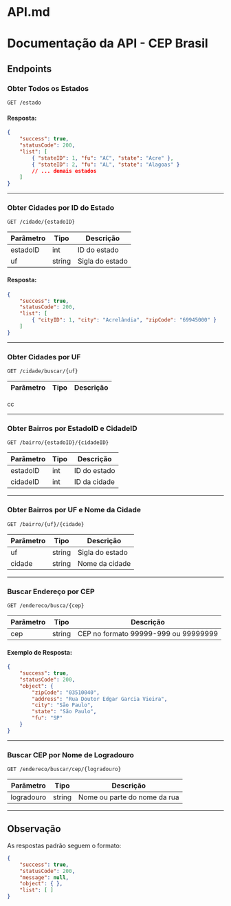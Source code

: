 # API.md

# Documentação da API - CEP Brasil

## Endpoints

### Obter Todos os Estados

```http
GET /estado
```

#### Resposta:

```json
{
    "success": true,
    "statusCode": 200,
    "list": [
        { "stateID": 1, "fu": "AC", "state": "Acre" },
        { "stateID": 2, "fu": "AL", "state": "Alagoas" }
        // ... demais estados
    ]
}
```

---

### Obter Cidades por ID do Estado

```http
GET /cidade/{estadoID}
```

| Parâmetro | Tipo   | Descrição       |
| --------- | ------ | --------------  |
| estadoID  | int    | ID do estado    |
| uf        | string | Sigla do estado |

#### Resposta:

```json
{
    "success": true,
    "statusCode": 200,
    "list": [
        { "cityID": 1, "city": "Acrelândia", "zipCode": "69945000" }
    ]
}
```

---

### Obter Cidades por UF

```http
GET /cidade/buscar/{uf}
```

| Parâmetro | Tipo   | Descrição       |
| --------- | ------ | --------------- |
cc

---

### Obter Bairros por EstadoID e CidadeID

```http
GET /bairro/{estadoID}/{cidadeID}
```

| Parâmetro | Tipo | Descrição    |
| --------- | ---- | ------------ |
| estadoID  | int  | ID do estado |
| cidadeID  | int  | ID da cidade |

---

### Obter Bairros por UF e Nome da Cidade

```http
GET /bairro/{uf}/{cidade}
```

| Parâmetro | Tipo   | Descrição       |
| --------- | ------ | --------------- |
| uf        | string | Sigla do estado |
| cidade    | string | Nome da cidade  |

---

### Buscar Endereço por CEP

```http
GET /endereco/busca/{cep}
```

| Parâmetro | Tipo   | Descrição                            |
| --------- | ------ | ------------------------------------ |
| cep       | string | CEP no formato 99999-999 ou 99999999 |

#### Exemplo de Resposta:

```json
{
    "success": true,
    "statusCode": 200,
    "object": {
        "zipCode": "03510040",
        "address": "Rua Doutor Edgar Garcia Vieira",
        "city": "São Paulo",
        "state": "São Paulo",
        "fu": "SP"
    }
}
```

---

### Buscar CEP por Nome de Logradouro

```http
GET /endereco/buscar/cep/{logradouro}
```

| Parâmetro  | Tipo   | Descrição                    |
| ---------- | ------ | ---------------------------- |
| logradouro | string | Nome ou parte do nome da rua |

---

## Observação

As respostas padrão seguem o formato:

```json
{
    "success": true,
    "statusCode": 200,
    "message": null,
    "object": { },
    "list": [ ]
}
```

